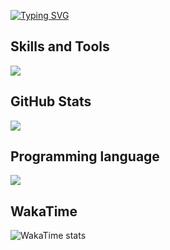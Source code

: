 [![Typing SVG](https://readme-typing-svg.demolab.com?font=Fira+Code&pause=100&color=4D4D4D&vCenter=true&random=false&width=500&lines=Hi+Guys!;Im+Qoqnus+master)](https://git.io/typing-svg)

## Skills and Tools
![](https://skillicons.dev/icons?i=python,django,flutter,dart,discord,linux,pycharm,vscode,postman,java,idea,maven,gradle,androidstudio,spring,ubuntu,git,github,materialui,vim,postgres,debian,redhat,sqlite,redis,netlify,md,devto,docker&perline=10)

## GitHub Stats
![](https://github-readme-stats.vercel.app/api?username=Mahisokhary&&show_icons=true&title_color=000&icon_color=000&text_color=000&bg_color=fff)

## Programming language
![](https://github-readme-stats.vercel.app/api/top-langs?username=Mahisokhary&show_icons=true&locale=en&layout=compact&lang_count=10&theme=tokyonight)


## WakaTime
![WakaTime stats](https://github-readme-stats.vercel.app/api/wakatime?username=qoqnus_master)
